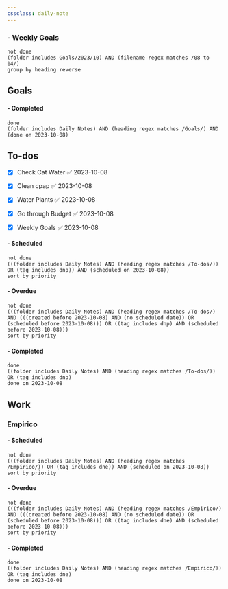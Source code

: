 ```yaml
---
cssclass: daily-note
---
```

### - Weekly Goals
```tasks
not done
(folder includes Goals/2023/10) AND (filename regex matches /08 to 14/)
group by heading reverse
```
## Goals

#### - Completed
```tasks
done
(folder includes Daily Notes) AND (heading regex matches /Goals/) AND (done on 2023-10-08)
```
## To-dos
- [x] Check Cat Water ✅ 2023-10-08
- [x] Clean cpap ✅ 2023-10-08
- [x] Water Plants ✅ 2023-10-08

- [x] Go through Budget ✅ 2023-10-08
- [x] Weekly Goals ✅ 2023-10-08

#### - Scheduled
```tasks
not done
(((folder includes Daily Notes) AND (heading regex matches /To-dos/)) OR (tag includes dnp)) AND (scheduled on 2023-10-08))
sort by priority
```
#### - Overdue
```tasks
not done
(((folder includes Daily Notes) AND (heading regex matches /To-dos/) AND (((created before 2023-10-08) AND (no scheduled date)) OR (scheduled before 2023-10-08))) OR ((tag includes dnp) AND (scheduled before 2023-10-08)))
sort by priority
```
#### - Completed
```tasks
done
((folder includes Daily Notes) AND (heading regex matches /To-dos/)) OR (tag includes dnp)
done on 2023-10-08
```
## Work
### Empirico

#### - Scheduled
```tasks
not done
(((folder includes Daily Notes) AND (heading regex matches /Empirico/)) OR (tag includes dne)) AND (scheduled on 2023-10-08))
sort by priority
```
#### - Overdue
```tasks
not done
(((folder includes Daily Notes) AND (heading regex matches /Empirico/) AND (((created before 2023-10-08) AND (no scheduled date)) OR (scheduled before 2023-10-08))) OR ((tag includes dne) AND (scheduled before 2023-10-08)))
sort by priority
```
#### - Completed
```tasks
done
((folder includes Daily Notes) AND (heading regex matches /Empirico/)) OR (tag includes dne)
done on 2023-10-08
```

